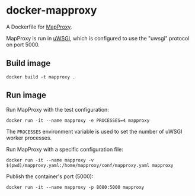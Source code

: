 # docker-mapproxy

A Dockerfile for [MapProxy](https://mapproxy.org).

MapProxy is run in [uWSGI](https://uwsgi-docs.readthedocs.io), which is configured to use the
"uwsgi" protocol on port 5000.

## Build image

```
docker build -t mapproxy .
```

## Run image

Run MapProxy with the test configuration:

```
docker run -it --name mapproxy -e PROCESSES=4 mapproxy
```

The `PROCESSES` environment variable is used to set the number of uWSGI worker processes.

Run MapProxy with a specific configuration file:

```
docker run -it --name mapproxy -v $(pwd)/mapproxy.yaml:/home/mapproxy/conf/mapproxy.yaml mapproxy
```

Publish the container's port (5000):

```
docker run -it --name mapproxy -p 8080:5000 mapproxy
```
